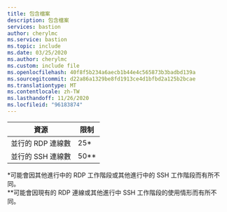 ```yaml
---
title: 包含檔案
description: 包含檔案
services: bastion
author: cherylmc
ms.service: bastion
ms.topic: include
ms.date: 03/25/2020
ms.author: cherylmc
ms.custom: include file
ms.openlocfilehash: 40f8f5b234a6aecb1b44e4c565873b3badbd139a
ms.sourcegitcommit: d22a86a1329be8fd1913ce4d1bfbd2a125b2bcae
ms.translationtype: MT
ms.contentlocale: zh-TW
ms.lasthandoff: 11/26/2020
ms.locfileid: "96183874"
---
```

| 資源 | 限制 |
| --- | --- |
| 並行的 RDP 連線數 |25* |
| 並行的 SSH 連線數 |50** |

*可能會因其他進行中的 RDP 工作階段或其他進行中的 SSH 工作階段而有所不同。<br>
**可能會因現有的 RDP 連線或其他進行中 SSH 工作階段的使用情形而有所不同。
